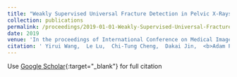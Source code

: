 ```yaml
---
title: "Weakly Supervised Universal Fracture Detection in Pelvic X-Rays"
collection: publications
permalink: /proceedings/2019-01-01-Weakly-Supervised-Universal-Fracture-Detection-in-Pelvic-X-Rays
date: 2019
venue: 'In the proceedings of International Conference on Medical Image Computing and Computer-Assisted Intervention'
citation: ' Yirui Wang,  Le Lu,  Chi-Tung Cheng,  Dakai Jin,  <b>Adam P Harrison</b>,  Jing Xiao,  Chien-Hung Liao,  Shun Miao, &quot;Weakly Supervised Universal Fracture Detection in Pelvic X-Rays.&quot; In the proceedings of International Conference on Medical Image Computing and Computer-Assisted Intervention, 2019.'
---
```

Use [Google Scholar](https://scholar.google.com/scholar?q=Weakly+Supervised+Universal+Fracture+Detection+in+Pelvic+X+Rays){:target="_blank"} for full citation